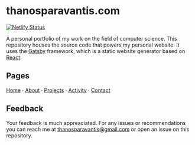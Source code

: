 # thanosparavantis.com
[![Netlify Status](https://api.netlify.com/api/v1/badges/7925027d-e974-410f-9155-d0af122fe371/deploy-status)](https://app.netlify.com/sites/thanosparavantis/deploys)

A personal portfolio of my work on the field of computer science. This repository houses the source code that powers my personal website. It uses the [Gatsby](https://www.gatsbyjs.org/) framework, which is a static website generator based on [React](https://reactjs.org/).

## Pages
[Home](https://www.thanosparavantis.com/) · [About](https://www.thanosparavantis.com/about/) · [Projects](https://www.thanosparavantis.com/projects/) · [Activity](https://www.thanosparavantis.com/activity/) · [Contact](https://www.thanosparavantis.com/contact/)

## Feedback
Your feedback is much appreaciated. For any issues or recommendations you can reach me at [thanosparavantis@gmail.com](mailto:thanosparavantis@gmail.com) or open an issue on this repository.
